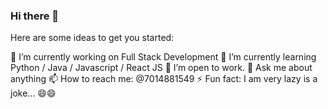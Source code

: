 ### Hi there 👋


Here are some ideas to get you started:

🔭 I’m currently working on Full Stack Development
🌱 I’m currently learning Python / Java / Javascript / React JS
👯 I’m open to work.
💬 Ask me about anything
📫 How to reach me: @7014881549
⚡ Fun fact: I am very lazy is a joke... 😄😄
